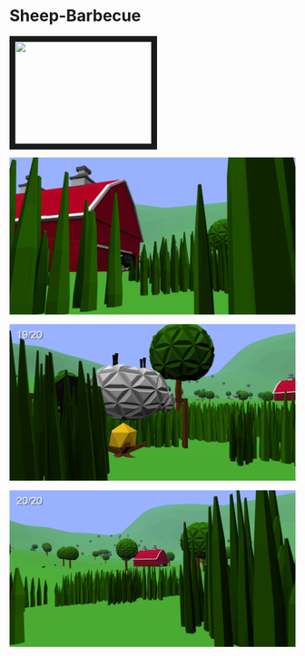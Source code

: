 Sheep-Barbecue
==============

<a href="http://www.youtube.com/watch?feature=player_embedded&v=GZcwBFQXQlU
" target="_blank"><img src="http://img.youtube.com/vi/GZcwBFQXQlU/0.jpg" 
alt="" width="240" height="180" border="10" /></a>


![alt text](https://github.com/bompo/Sheep-Barbecue/blob/master/screenshots/7570-shot0.png "0")

![alt text](https://github.com/bompo/Sheep-Barbecue/blob/master/screenshots/7570-shot1.png "1")

![alt text](https://github.com/bompo/Sheep-Barbecue/blob/master/screenshots/7570-shot2.png "2")

